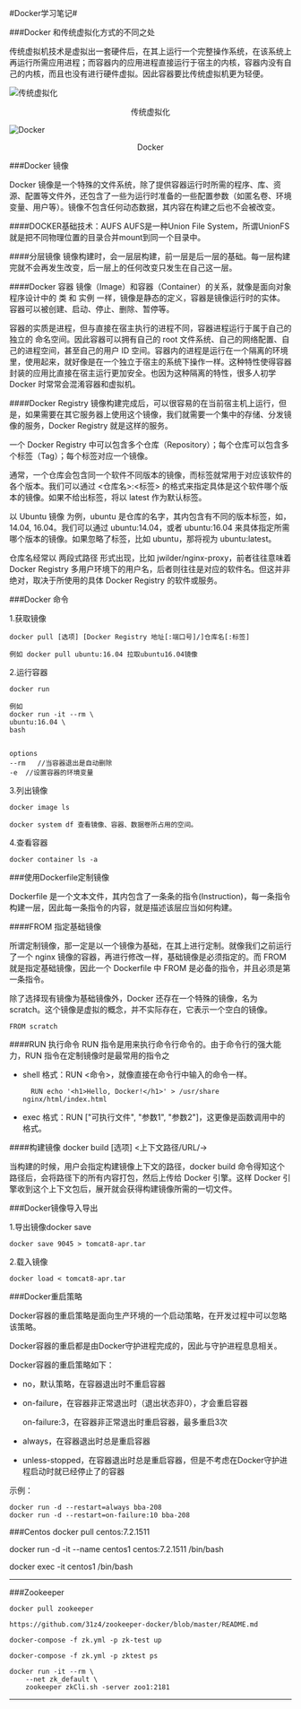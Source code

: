 #Docker学习笔记#

###Docker 和传统虚拟化方式的不同之处

传统虚拟机技术是虚拟出一套硬件后，在其上运行一个完整操作系统，在该系统上再运行所需应用进程；而容器内的应用进程直接运行于宿主的内核，容器内没有自己的内核，而且也没有进行硬件虚拟。因此容器要比传统虚拟机更为轻便。

![传统虚拟化](https://yeasy.gitbooks.io/docker_practice/content/introduction/_images/virtualization.png)
<center>传统虚拟化</center>

![Docker](https://yeasy.gitbooks.io/docker_practice/content/introduction/_images/docker.png)
<center>Docker</center>

###Docker 镜像

Docker 镜像是一个特殊的文件系统，除了提供容器运行时所需的程序、库、资源、配置等文件外，还包含了一些为运行时准备的一些配置参数（如匿名卷、环境变量、用户等）。镜像不包含任何动态数据，其内容在构建之后也不会被改变。

####DOCKER基础技术：AUFS
AUFS是一种Union File System，所谓UnionFS就是把不同物理位置的目录合并mount到同一个目录中。

####分层镜像
镜像构建时，会一层层构建，前一层是后一层的基础。每一层构建完就不会再发生改变，后一层上的任何改变只发生在自己这一层。

####Docker 容器
镜像（Image）和容器（Container）的关系，就像是面向对象程序设计中的 类 和 实例 一样，镜像是静态的定义，容器是镜像运行时的实体。容器可以被创建、启动、停止、删除、暂停等。

容器的实质是进程，但与直接在宿主执行的进程不同，容器进程运行于属于自己的独立的 命名空间。因此容器可以拥有自己的 root 文件系统、自己的网络配置、自己的进程空间，甚至自己的用户 ID 空间。容器内的进程是运行在一个隔离的环境里，使用起来，就好像是在一个独立于宿主的系统下操作一样。这种特性使得容器封装的应用比直接在宿主运行更加安全。也因为这种隔离的特性，很多人初学 Docker 时常常会混淆容器和虚拟机。

####Docker Registry
镜像构建完成后，可以很容易的在当前宿主机上运行，但是，如果需要在其它服务器上使用这个镜像，我们就需要一个集中的存储、分发镜像的服务，Docker Registry 就是这样的服务。

一个 Docker Registry 中可以包含多个仓库（Repository）；每个仓库可以包含多个标签（Tag）；每个标签对应一个镜像。

通常，一个仓库会包含同一个软件不同版本的镜像，而标签就常用于对应该软件的各个版本。我们可以通过 <仓库名>:<标签> 的格式来指定具体是这个软件哪个版本的镜像。如果不给出标签，将以 latest 作为默认标签。

以 Ubuntu 镜像 为例，ubuntu 是仓库的名字，其内包含有不同的版本标签，如，14.04, 16.04。我们可以通过 ubuntu:14.04，或者 ubuntu:16.04 来具体指定所需哪个版本的镜像。如果忽略了标签，比如 ubuntu，那将视为 ubuntu:latest。

仓库名经常以 两段式路径 形式出现，比如 jwilder/nginx-proxy，前者往往意味着 Docker Registry 多用户环境下的用户名，后者则往往是对应的软件名。但这并非绝对，取决于所使用的具体 Docker Registry 的软件或服务。

###Docker 命令

1.获取镜像

	docker pull [选项] [Docker Registry 地址[:端口号]/]仓库名[:标签]

	例如 docker pull ubuntu:16.04 拉取ubuntu16.04镜像

2.运行容器

	docker run

	例如 
	docker run -it --rm \
	ubuntu:16.04 \
	bash

	
	options
	--rm   //当容器退出是自动删除
	-e  //设置容器的环境变量

3.列出镜像

	docker image ls
	
	docker system df 查看镜像、容器、数据卷所占用的空间。

4.查看容器

	docker container ls -a

###使用Dockerfile定制镜像

Dockerfile 是一个文本文件，其内包含了一条条的指令(Instruction)，每一条指令构建一层，因此每一条指令的内容，就是描述该层应当如何构建。


####FROM 指定基础镜像

所谓定制镜像，那一定是以一个镜像为基础，在其上进行定制。就像我们之前运行了一个 nginx 镜像的容器，再进行修改一样，基础镜像是必须指定的。而 FROM 就是指定基础镜像，因此一个 Dockerfile 中 FROM 是必备的指令，并且必须是第一条指令。

除了选择现有镜像为基础镜像外，Docker 还存在一个特殊的镜像，名为 scratch。这个镜像是虚拟的概念，并不实际存在，它表示一个空白的镜像。

	FROM scratch

####RUN 执行命令
RUN 指令是用来执行命令行命令的。由于命令行的强大能力，RUN 指令在定制镜像时是最常用的指令之

- shell 格式：RUN <命令>，就像直接在命令行中输入的命令一样。

		RUN echo '<h1>Hello, Docker!</h1>' > /usr/share nginx/html/index.html
- exec 格式：RUN ["可执行文件", "参数1", "参数2"]，这更像是函数调用中的格式。


####构建镜像
	docker build [选项] <上下文路径/URL/->

当构建的时候，用户会指定构建镜像上下文的路径，docker build 命令得知这个路径后，会将路径下的所有内容打包，然后上传给 Docker 引擎。这样 Docker 引擎收到这个上下文包后，展开就会获得构建镜像所需的一切文件。



###Docker镜像导入导出

1.导出镜像docker save

	docker save 9045 > tomcat8-apr.tar

2.载入镜像

	docker load < tomcat8-apr.tar



###Docker重启策略

Docker容器的重启策略是面向生产环境的一个启动策略，在开发过程中可以忽略该策略。

Docker容器的重启都是由Docker守护进程完成的，因此与守护进程息息相关。

Docker容器的重启策略如下：

- no，默认策略，在容器退出时不重启容器
- on-failure，在容器非正常退出时（退出状态非0），才会重启容器

	on-failure:3，在容器非正常退出时重启容器，最多重启3次

- always，在容器退出时总是重启容器
- unless-stopped，在容器退出时总是重启容器，但是不考虑在Docker守护进程启动时就已经停止了的容器

示例：

	docker run -d --restart=always bba-208
	docker run -d --restart=on-failure:10 bba-208
###Centos
docker pull centos:7.2.1511


docker run -d -it --name centos1 centos:7.2.1511 /bin/bash


docker exec -it centos1 /bin/bash



---

###Zookeeper


	docker pull zookeeper

	https://github.com/31z4/zookeeper-docker/blob/master/README.md

	docker-compose -f zk.yml -p zk-test up

	docker-compose -f zk.yml -p zktest ps

	docker run -it --rm \
        --net zk_default \
        zookeeper zkCli.sh -server zoo1:2181

---
